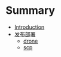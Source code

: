 # Summary

* [Introduction](README.md)
* [发布部署](deployment/README.md)
    * [drone](deployment/drone/README.md)
    * [scp](deployment/drone/scp.md)

